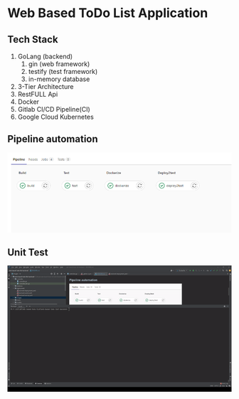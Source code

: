 # Web Based ToDo List Application

## Tech Stack

<ol>
<li>GoLang (backend)
    <ol>
        <li>gin (web framework)</li>
        <li>testify (test framework)</li>
        <li>in-memory database</li>
    </ol>
</li>
<li>3-Tier Architecture</li>
<li>RestFULL  Api</li>
<li>Docker</li>
<li>Gitlab CI/CD Pipeline(CI)</li>
<li>Google Cloud Kubernetes</li>
</ol>

## Pipeline automation

![](images/pipeline.PNG)

## Unit Test

![](images/backend_test.gif)


